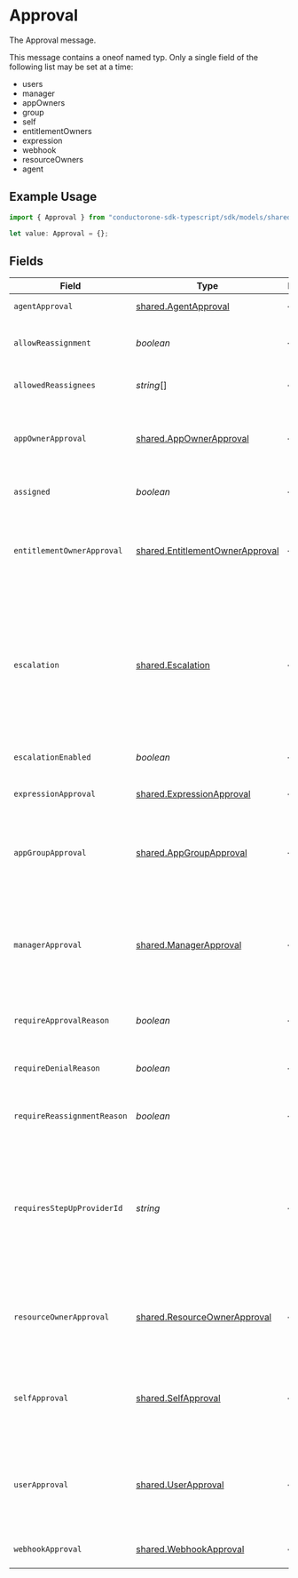 # Approval

The Approval message.

This message contains a oneof named typ. Only a single field of the following list may be set at a time:
  - users
  - manager
  - appOwners
  - group
  - self
  - entitlementOwners
  - expression
  - webhook
  - resourceOwners
  - agent


## Example Usage

```typescript
import { Approval } from "conductorone-sdk-typescript/sdk/models/shared";

let value: Approval = {};
```

## Fields

| Field                                                                                                                                                                                      | Type                                                                                                                                                                                       | Required                                                                                                                                                                                   | Description                                                                                                                                                                                |
| ------------------------------------------------------------------------------------------------------------------------------------------------------------------------------------------ | ------------------------------------------------------------------------------------------------------------------------------------------------------------------------------------------ | ------------------------------------------------------------------------------------------------------------------------------------------------------------------------------------------ | ------------------------------------------------------------------------------------------------------------------------------------------------------------------------------------------ |
| `agentApproval`                                                                                                                                                                            | [shared.AgentApproval](../../../sdk/models/shared/agentapproval.md)                                                                                                                        | :heavy_minus_sign:                                                                                                                                                                         | The agent to assign the task to.                                                                                                                                                           |
| `allowReassignment`                                                                                                                                                                        | *boolean*                                                                                                                                                                                  | :heavy_minus_sign:                                                                                                                                                                         | Configuration to allow reassignment by reviewers during this step.                                                                                                                         |
| `allowedReassignees`                                                                                                                                                                       | *string*[]                                                                                                                                                                                 | :heavy_minus_sign:                                                                                                                                                                         | List of users for whom this step can be reassigned.                                                                                                                                        |
| `appOwnerApproval`                                                                                                                                                                         | [shared.AppOwnerApproval](../../../sdk/models/shared/appownerapproval.md)                                                                                                                  | :heavy_minus_sign:                                                                                                                                                                         | App owner approval provides the configuration for an approval step when the app owner is the target.                                                                                       |
| `assigned`                                                                                                                                                                                 | *boolean*                                                                                                                                                                                  | :heavy_minus_sign:                                                                                                                                                                         | A field indicating whether this step is assigned.                                                                                                                                          |
| `entitlementOwnerApproval`                                                                                                                                                                 | [shared.EntitlementOwnerApproval](../../../sdk/models/shared/entitlementownerapproval.md)                                                                                                  | :heavy_minus_sign:                                                                                                                                                                         | The entitlement owner approval allows configuration of the approval step when the target approvers are the entitlement owners.                                                             |
| `escalation`                                                                                                                                                                               | [shared.Escalation](../../../sdk/models/shared/escalation.md)                                                                                                                              | :heavy_minus_sign:                                                                                                                                                                         | The Escalation message.<br/><br/>This message contains a oneof named escalation_policy. Only a single field of the following list may be set at a time:<br/>  - replacePolicy<br/>  - reassignToApprovers<br/> |
| `escalationEnabled`                                                                                                                                                                        | *boolean*                                                                                                                                                                                  | :heavy_minus_sign:                                                                                                                                                                         | Whether escalation is enabled for this step.                                                                                                                                               |
| `expressionApproval`                                                                                                                                                                       | [shared.ExpressionApproval](../../../sdk/models/shared/expressionapproval.md)                                                                                                              | :heavy_minus_sign:                                                                                                                                                                         | The ExpressionApproval message.                                                                                                                                                            |
| `appGroupApproval`                                                                                                                                                                         | [shared.AppGroupApproval](../../../sdk/models/shared/appgroupapproval.md)                                                                                                                  | :heavy_minus_sign:                                                                                                                                                                         | The AppGroupApproval object provides the configuration for setting a group as the approvers of an approval policy step.                                                                    |
| `managerApproval`                                                                                                                                                                          | [shared.ManagerApproval](../../../sdk/models/shared/managerapproval.md)                                                                                                                    | :heavy_minus_sign:                                                                                                                                                                         | The manager approval object provides configuration options for approval when the target of the approval is the manager of the user in the task.                                            |
| `requireApprovalReason`                                                                                                                                                                    | *boolean*                                                                                                                                                                                  | :heavy_minus_sign:                                                                                                                                                                         | Configuration to require a reason when approving this step.                                                                                                                                |
| `requireDenialReason`                                                                                                                                                                      | *boolean*                                                                                                                                                                                  | :heavy_minus_sign:                                                                                                                                                                         | Configuration to require a reason when denying this step.                                                                                                                                  |
| `requireReassignmentReason`                                                                                                                                                                | *boolean*                                                                                                                                                                                  | :heavy_minus_sign:                                                                                                                                                                         | Configuration to require a reason when reassigning this step.                                                                                                                              |
| `requiresStepUpProviderId`                                                                                                                                                                 | *string*                                                                                                                                                                                   | :heavy_minus_sign:                                                                                                                                                                         | The ID of a step-up authentication provider that will be required for approvals on this step.<br/> If set, approvers must complete the step-up authentication flow before they can approve. |
| `resourceOwnerApproval`                                                                                                                                                                    | [shared.ResourceOwnerApproval](../../../sdk/models/shared/resourceownerapproval.md)                                                                                                        | :heavy_minus_sign:                                                                                                                                                                         | The resource owner approval allows configuration of the approval step when the target approvers are the resource owners.                                                                   |
| `selfApproval`                                                                                                                                                                             | [shared.SelfApproval](../../../sdk/models/shared/selfapproval.md)                                                                                                                          | :heavy_minus_sign:                                                                                                                                                                         | The self approval object describes the configuration of a policy step that needs to be approved by the target of the request.                                                              |
| `userApproval`                                                                                                                                                                             | [shared.UserApproval](../../../sdk/models/shared/userapproval.md)                                                                                                                          | :heavy_minus_sign:                                                                                                                                                                         | The user approval object describes the approval configuration of a policy step that needs to be approved by a specific list of users.                                                      |
| `webhookApproval`                                                                                                                                                                          | [shared.WebhookApproval](../../../sdk/models/shared/webhookapproval.md)                                                                                                                    | :heavy_minus_sign:                                                                                                                                                                         | The WebhookApproval message.                                                                                                                                                               |